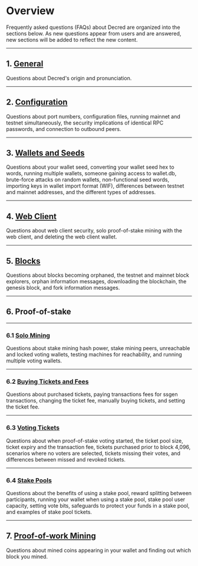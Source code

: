 # **<i class="fa fa-info-circle"></i> Overview**

Frequently asked questions (FAQs) about Decred are organized into the sections below. As new questions appear from users and are answered, new sections will be added to reflect the new content.

---

## **1. <i class="fa fa-question-circle"></i> [General](general.md)**

Questions about Decred's origin and pronunciation.

---

## **2. <i class="fa fa-desktop"></i> [Configuration](configuration.md)**

Questions about port numbers, configuration files, running mainnet and testnet simultaneously, the security implications of identical RPC passwords, and connection to outbound peers.

---

## **3. <i class="fa fa-money"></i> [Wallets and Seeds](wallets-and-seeds.md)**

Questions about your wallet seed, converting your wallet seed hex to words, running multiple wallets, someone gaining access to wallet.db, brute-force attacks on random wallets, non-functional seed words, importing keys in wallet import format (WIF), differences between testnet and mainnet addresses, and the different types of addresses.

---

## **4. <i class="fa fa-firefox"></i> [Web Client](web-client.md)**

Questions about web client security, solo proof-of-stake mining with the web client, and deleting the web client wallet.

---

## **5. <i class="fa fa-cubes"></i> [Blocks](blocks.md)**

Questions about blocks becoming orphaned, the testnet and mainnet block explorers, orphan information messages, downloading the blockchain, the genesis block, and fork information messages.

---

## **6. Proof-of-stake**

---

### **6.1 <i class="fa fa-male"></i> [Solo Mining](proof-of-stake/solo-mining.md)**

Questions about stake mining hash power, stake mining peers, unreachable and locked voting wallets, testing machines for reachability, and running multiple voting wallets.

---

### **6.2 <i class="fa fa-ticket"></i> [Buying Tickets and Fees](proof-of-stake/buying-tickets-and-fees.md)**

Questions about purchased tickets, paying transactions fees for ssgen transactions, changing the ticket fee, manually buying tickets, and setting the ticket fee.

---

### **6.3 [Voting Tickets](proof-of-stake/voting-tickets.md)**

Questions about when proof-of-stake voting started, the ticket pool size, ticket expiry and the transaction fee, tickets purchased prior to block 4,096, scenarios where no voters are selected, tickets missing their votes, and differences between missed and revoked tickets.

---

### **6.4 <i class="fa fa-life-ring"></i> [Stake Pools](proof-of-stake/stake-pools.md)**

Questions about the benefits of using a stake pool, reward splitting between participants, running your wallet when using a stake pool, stake pool user capacity, setting vote bits, safeguards to protect your funds in a stake pool, and examples of stake pool tickets.

---

## **7. <i class="fa fa-fire"></i> [Proof-of-work Mining](proof-of-work-mining.md)**

Questions about mined coins appearing in your wallet and finding out which block you mined.